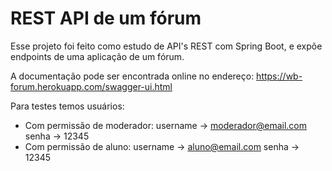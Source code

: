# REST API de um fórum
Esse projeto foi feito como estudo de API's REST com Spring Boot, e expõe endpoints de uma aplicação de um fórum.

A documentação pode ser encontrada online no endereço: https://wb-forum.herokuapp.com/swagger-ui.html

Para testes temos usuários:
- Com permissão de moderador: username -> moderador@email.com senha -> 12345
- Com permissão de aluno: username -> aluno@email.com senha -> 12345
